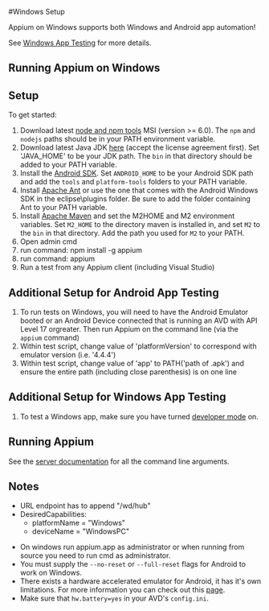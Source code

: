 ﻿#Windows Setup

Appium on Windows supports both Windows and Android app automation!

See [Windows App Testing](/docs/en/writing-running-appium/windows-app-testing.md) for more details.

## Running Appium on Windows

## Setup

To get started:

   1. Download latest [node and npm tools](https://nodejs.org/download/release/v6.3.0/node-v6.3.0-x64.msi) MSI (version >= 6.0). The `npm` and `nodejs` paths should be in your PATH environment variable. 
   2. Download latest Java JDK [here](http://www.oracle.com/technetwork/java/javase/downloads/jdk8-downloads-2133151.html) (accept the license agreement first). Set 'JAVA_HOME' to be your JDK path. The `bin` in that directory should be added to your PATH variable.
   3. Install the [Android SDK](http://developer.android.com/sdk/index.html). Set `ANDROID_HOME` to be
   your Android SDK path and add the `tools` and `platform-tools` folders to your
   PATH variable.
   4. Install [Apache Ant](http://ant.apache.org/bindownload.cgi) or use the one that comes with the Android Windows SDK in the eclipse\plugins folder. Be sure to add the folder containing Ant to your PATH variable.
   5. Install [Apache Maven](http://maven.apache.org/download.cgi) and set the M2HOME and M2 environment variables. Set `M2_HOME` to the directory maven is installed in, and set `M2` to the `bin` in that directory. Add the path you used for `M2` to your PATH.
   6. Open admin cmd
   7. run command: npm install -g appium
   8. run command: appium
   9. Run a test from any Appium client (including Visual Studio)

## Additional Setup for Android App Testing

   1. To run tests on Windows, you will need to have the Android Emulator booted or an Android Device connected that is running an AVD with API Level 17 orgreater. Then run Appium on the command line (via the `appium` command)
   2. Within test script, change value of 'platformVersion' to correspond with emulator version (i.e. '4.4.4')
   3. Within test script, change value of 'app' to PATH('path of .apk') and ensure the entire path (including close parenthesis) is on one line

## Additional Setup for Windows App Testing

   1. To test a Windows app, make sure you have turned [developer mode](https://msdn.microsoft.com/en-us/windows/uwp/get-started/enable-your-device-for-development) on.

## Running Appium

See the [server documentation](/docs/en/writing-running-appium/server-args.md) for all the command line
arguments.

## Notes

- URL endpoint has to append "/wd/hub"
- DesiredCapabilities:
   - platformName = "Windows"
   - deviceName = "WindowsPC"

* On windows run appium.app as administrator or when running from source you need to run cmd as administrator.
* You must supply the `--no-reset` or `--full-reset` flags for
  Android to work on Windows.
* There exists a hardware accelerated emulator for Android, it has it's own
  limitations. For more information you can check out this
  [page](/docs/en/appium-setup/android-hax-emulator.md).
* Make sure that `hw.battery=yes` in your AVD's `config.ini`.



